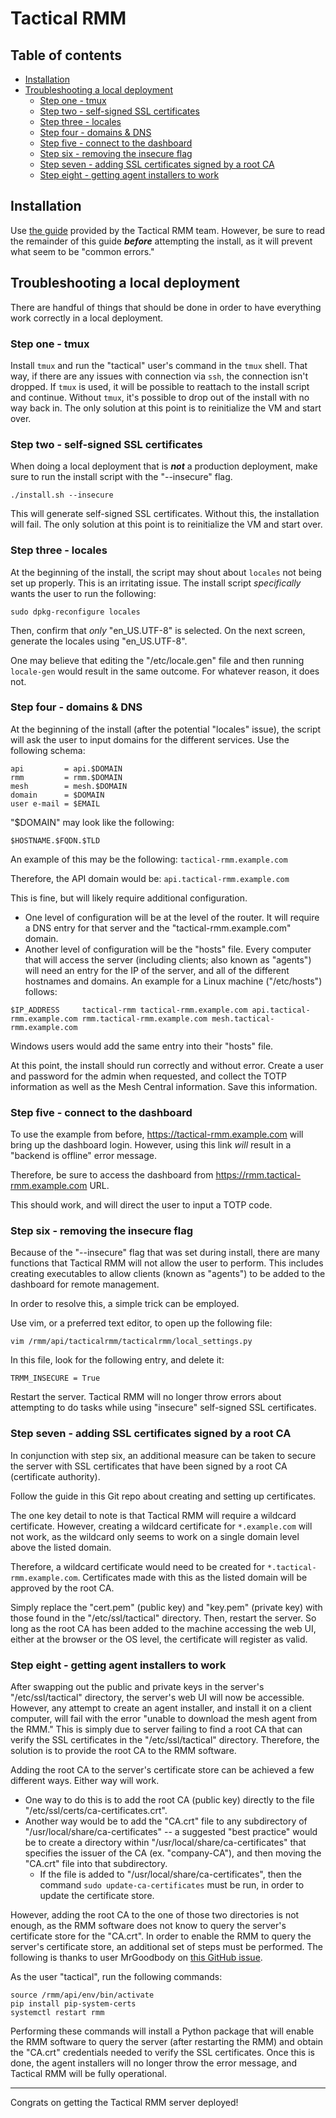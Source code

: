 # Tactical RMM

## Table of contents

- [Installation](#Installation)
- [Troubleshooting a local deployment](#Troubleshooting-a-local-deployment)
    - [Step one - tmux](#Step-one---tmux)
    - [Step two - self-signed SSL certificates](#Step-two---self-signed-SSL-certificates)
    - [Step three - locales](#Step-three---locales)
    - [Step four - domains & DNS](#Step-four---domains-&-DNS)
    - [Step five - connect to the dashboard](#Step-five---connect-to-the-dashboard)
    - [Step six - removing the insecure flag](#Step-six---removing-the-insecure-flag)
    - [Step seven - adding SSL certificates signed by a root CA](#Step-seven---adding-SSL-certificates-signed-by-a-root-CA)
    - [Step eight - getting agent installers to work](#Step-eight---getting-agent-installers-to-work)

## Installation

Use [the guide](https://docs.tacticalrmm.com/install_server/) provided by the Tactical RMM team. However, be sure to read the remainder of this guide ***before*** attempting the install, as it will prevent what seem to be "common errors."

## Troubleshooting a local deployment

There are handful of things that should be done in order to have everything work correctly in a local deployment.

### Step one - tmux

Install `tmux` and run the "tactical" user's command in the `tmux` shell. That way, if there are any issues with connection via `ssh`, the connection isn't dropped. If `tmux` is used, it will be possible to reattach to the install script and continue. Without `tmux`, it's possible to drop out of the install with no way back in. The only solution at this point is to reinitialize the VM and start over.

### Step two - self-signed SSL certificates

When doing a local deployment that is ***not*** a production deployment, make sure to run the install script with the "--insecure" flag.

```
./install.sh --insecure
```

This will generate self-signed SSL certificates. Without this, the installation will fail. The only solution at this point is to reinitialize the VM and start over.

### Step three - locales

At the beginning of the install, the script may shout about `locales` not being set up properly. This is an irritating issue. The install script *specifically* wants the user to run the following:

```
sudo dpkg-reconfigure locales
```

Then, confirm that *only* "en_US.UTF-8" is selected. On the next screen, generate the locales using "en_US.UTF-8".

One may believe that editing the "/etc/locale.gen" file and then running `locale-gen` would result in the same outcome. For whatever reason, it does not.

### Step four - domains & DNS

At the beginning of the install (after the potential "locales" issue), the script will ask the user to input domains for the different services. Use the following schema:

```
api         = api.$DOMAIN
rmm         = rmm.$DOMAIN
mesh        = mesh.$DOMAIN
domain      = $DOMAIN
user e-mail = $EMAIL
```

"$DOMAIN" may look like the following:

```
$HOSTNAME.$FQDN.$TLD
```

An example of this may be the following: `tactical-rmm.example.com`

Therefore, the API domain would be: `api.tactical-rmm.example.com`

This is fine, but will likely require additional configuration.

- One level of configuration will be at the level of the router. It will require a DNS entry for that server and the "tactical-rmm.example.com" domain.
- Another level of configuration will be the "hosts" file. Every computer that will access the server (including clients; also known as "agents") will need an entry for the IP of the server, and all of the different hostnames and domains. An example for a Linux machine ("/etc/hosts") follows:

```
$IP_ADDRESS     tactical-rmm tactical-rmm.example.com api.tactical-rmm.example.com rmm.tactical-rmm.example.com mesh.tactical-rmm.example.com
```

Windows users would add the same entry into their "hosts" file.

At this point, the install should run correctly and without error. Create a user and password for the admin when requested, and collect the TOTP information as well as the Mesh Central information. Save this information.

### Step five - connect to the dashboard

To use the example from before, https://tactical-rmm.example.com will bring up the dashboard login. However, using this link *will* result in a "backend is offline" error message.

Therefore, be sure to access the dashboard from https://rmm.tactical-rmm.example.com URL.

This should work, and will direct the user to input a TOTP code.

### Step six - removing the insecure flag

Because of the "--insecure" flag that was set during install, there are many functions that Tactical RMM will not allow the user to perform. This includes creating executables to allow clients (known as "agents") to be added to the dashboard for remote management.

In order to resolve this, a simple trick can be employed.

Use vim, or a preferred text editor, to open up the following file:

```
vim /rmm/api/tacticalrmm/tacticalrmm/local_settings.py
```

In this file, look for the following entry, and delete it:

```
TRMM_INSECURE = True
```

Restart the server. Tactical RMM will no longer throw errors about attempting to do tasks while using "insecure" self-signed SSL certificates.

### Step seven - adding SSL certificates signed by a root CA

In conjunction with step six, an additional measure can be taken to secure the server with SSL certificates that have been signed by a root CA (certificate authority).

Follow the guide in this Git repo about creating and setting up certificates.

The one key detail to note is that Tactical RMM will require a wildcard certificate. However, creating a wildcard certificate for `*.example.com` will not work, as the wildcard only seems to work on a single domain level above the listed domain.

Therefore, a wildcard certificate would need to be created for `*.tactical-rmm.example.com`. Certificates made with this as the listed domain will be approved by the root CA.

Simply replace the "cert.pem" (public key) and "key.pem" (private key) with those found in the "/etc/ssl/tactical" directory. Then, restart the server. So long as the root CA has been added to the machine accessing the web UI, either at the browser or the OS level, the certificate will register as valid.

### Step eight - getting agent installers to work

After swapping out the public and private keys in the server's "/etc/ssl/tactical" directory, the server's web UI will now be accessible. However, any attempt to create an agent installer, and install it on a client computer, will fail with the error "unable to download the mesh agent from the RMM." This is simply due to server failing to find a root CA that can verify the SSL certificates in the "/etc/ssl/tactical" directory. Therefore, the solution is to provide the root CA to the RMM software.

Adding the root CA to the server's certificate store can be achieved a few different ways. Either way will work.

- One way to do this is to add the root CA (public key) directly to the file "/etc/ssl/certs/ca-certificates.crt".
- Another way would be to add the "CA.crt" file to any subdirectory of "/usr/local/share/ca-certificates" -- a suggested "best practice" would be to create a directory within "/usr/local/share/ca-certificates" that specifies the issuer of the CA (ex. "company-CA"), and then moving the "CA.crt" file into that subdirectory.
    - If the file is added to "/usr/local/share/ca-certificates", then the command `sudo update-ca-certificates` must be run, in order to update the certificate store.

However, adding the root CA to the one of those two directories is not enough, as the RMM software does not know to query the server's certificate store for the "CA.crt". In order to enable the RMM to query the server's certificate store, an additional set of steps must be performed. The following is thanks to user MrGoodbody on [this GitHub issue](https://github.com/amidaware/tacticalrmm/discussions/1114).

As the user "tactical", run the following commands:

```
source /rmm/api/env/bin/activate
pip install pip-system-certs
systemctl restart rmm
```

Performing these commands will install a Python package that will enable the RMM software to query the server (after restarting the RMM) and obtain the "CA.crt" credentials needed to verify the SSL certificates. Once this is done, the agent installers will no longer throw the error message, and Tactical RMM will be fully operational.

---

Congrats on getting the Tactical RMM server deployed!
